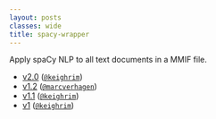 ```yaml
---
layout: posts
classes: wide
title: spacy-wrapper
---
```

Apply spaCy NLP to all text documents in a MMIF file.
- [v2.0](v2.0) ([`@keighrim`](https://github.com/keighrim))
- [v1.2](v1.2) ([`@marcverhagen`](https://github.com/marcverhagen))
- [v1.1](v1.1) ([`@keighrim`](https://github.com/keighrim))
- [v1](v1) ([`@keighrim`](https://github.com/keighrim))
